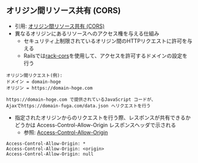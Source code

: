 ## オリジン間リソース共有 (CORS)
- 引用: [オリジン間リソース共有 (CORS)](https://developer.mozilla.org/ja/docs/Web/HTTP/CORS)
- 異なるオリジンにあるリソースへのアクセス権を与える仕組み
  - セキュリティ上制限されているオリジン間のHTTPリクエストに許可を与える
  - Railsでは[rack-cors](https://github.com/cyu/rack-cors)を使用して、アクセスを許可するドメインの設定を行う
```
オリジン間リクエスト(例):
ドメイン = domain-hoge
オリジン = https://domain-hoge.com

https://domain-hoge.com で提供されているJavaScript コードが、
Ajaxでhttps://domain-fuga.com/data.json へリクエストを行う
```
- 指定されたオリジンからのリクエストを行う際、レスポンスが共有できるかどうかは
Access-Control-Allow-Origin レスポンスヘッダで示される
  - 参照: [Access-Control-Allow-Origin](https://developer.mozilla.org/ja/docs/Web/HTTP/Headers/Access-Control-Allow-Origin)
```
Access-Control-Allow-Origin: *
Access-Control-Allow-Origin: <origin>
Access-Control-Allow-Origin: null
```
